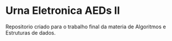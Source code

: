 # Urna Eletronica AEDs II
Repositorio criado para o trabalho final da materia de Algoritmos e Estruturas de dados.


